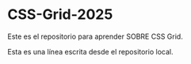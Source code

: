# CSS-Grid-2025
Este es el repositorio para aprender SOBRE CSS Grid. 

Esta es una línea escrita desde el repositorio local.


